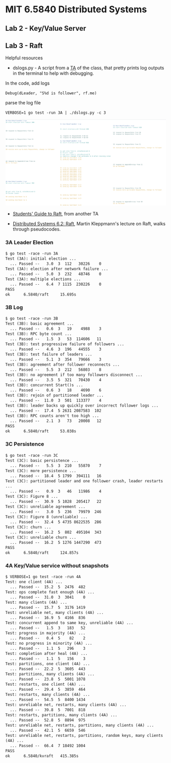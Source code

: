 # MIT 6.5840 Distributed Systems

## Lab 2 - Key/Value Server

## Lab 3 - Raft

Helpful resources

- dslogs.py - A script from a [TA](https://blog.josejg.com/debugging-pretty/) of the class, that pretty prints log outputs in the terminal to help with debugging.

In the code, add logs
```
Debug(dLeader, "S%d is follower", rf.me)
```

parse the log file
```
VERBOSE=1 go test -run 3A | ./dslogs.py -c 3
```

![log output](/dslog_output.png)


- [Students' Guide to Raft](https://thesquareplanet.com/blog/students-guide-to-raft/), from another TA

- [Distributed Systems 6.2: Raft](https://www.youtube.com/watch?v=uXEYuDwm7e4&t=352s), Martin Kleppmann's lecture on Raft, walks through pseudocodes.

### 3A Leader Election
```
$ go test -race -run 3A
Test (3A): initial election ...
  ... Passed --   3.0  3  112   30226    0
Test (3A): election after network failure ...
  ... Passed --   5.0  3  232   48746    0
Test (3A): multiple elections ...
  ... Passed --   6.4  7 1115  230226    0
PASS
ok      6.5840/raft     15.695s
```
### 3B Log
```
$ go test -race -run 3B
Test (3B): basic agreement ...
  ... Passed --   0.6  3   19    4988    3
Test (3B): RPC byte count ...
  ... Passed --   1.5  3   53  114606   11
Test (3B): test progressive failure of followers ...
  ... Passed --   4.6  3  196   44555    3
Test (3B): test failure of leaders ...
  ... Passed --   5.1  3  354   79666    3
Test (3B): agreement after follower reconnects ...
  ... Passed --   5.5  3  212   56803    8
Test (3B): no agreement if too many followers disconnect ...
  ... Passed --   3.5  5  321   70430    4
Test (3B): concurrent Start()s ...
  ... Passed --   0.6  3   18    4690    6
Test (3B): rejoin of partitioned leader ...
  ... Passed --  11.0  3  501  113377    4
Test (3B): leader backs up quickly over incorrect follower logs ...
  ... Passed --  17.4  5 2631 2087583  102
Test (3B): RPC counts aren't too high ...
  ... Passed --   2.1  3   73   20008   12
PASS
ok      6.5840/raft     53.038s
```

### 3C Persistence
```
$ go test -race -run 3C
Test (3C): basic persistence ...
  ... Passed --   5.5  3  210   55870    7
Test (3C): more persistence ...
  ... Passed --  18.4  5 1799  394111   16
Test (3C): partitioned leader and one follower crash, leader restarts ...
  ... Passed --   0.9  3   46   11986    4
Test (3C): Figure 8 ...
  ... Passed --  30.9  5 1028  205417   22
Test (3C): unreliable agreement ...
  ... Passed --   3.0  5  236   79979  246
Test (3C): Figure 8 (unreliable) ...
  ... Passed --  32.4  5 4735 8622535  286
Test (3C): churn ...
  ... Passed --  16.2  5  802  495104  343
Test (3C): unreliable churn ...
  ... Passed --  16.2  5 1276 1447290  473
PASS
ok      6.5840/raft     124.857s
```

### 4A Key/Value service without snapshots
```
$ VERBOSE=1 go test -race -run 4A
Test: one client (4A) ...
  ... Passed --  15.2  5  2476  482
Test: ops complete fast enough (4A) ...
  ... Passed --  31.0  3  3041    0
Test: many clients (4A) ...
  ... Passed --  15.7  5  3176 1419
Test: unreliable net, many clients (4A) ...
  ... Passed --  16.9  5  4166  836
Test: concurrent append to same key, unreliable (4A) ...
  ... Passed --   1.5  3   183   52
Test: progress in majority (4A) ...
  ... Passed --   0.4  5    82    2
Test: no progress in minority (4A) ...
  ... Passed --   1.1  5   296    3
Test: completion after heal (4A) ...
  ... Passed --   1.1  5   156    3
Test: partitions, one client (4A) ...
  ... Passed --  22.2  5  3605  443
Test: partitions, many clients (4A) ...
  ... Passed --  23.8  5  5001 1078
Test: restarts, one client (4A) ...
  ... Passed --  29.4  5  3859  464
Test: restarts, many clients (4A) ...
  ... Passed --  54.5  5  8400 1434
Test: unreliable net, restarts, many clients (4A) ...
  ... Passed --  39.8  5  7001  818
Test: restarts, partitions, many clients (4A) ...
  ... Passed --  52.8  5  8894  975
Test: unreliable net, restarts, partitions, many clients (4A) ...
  ... Passed --  42.1  5  6659  546
Test: unreliable net, restarts, partitions, random keys, many clients (4A) ...
  ... Passed --  66.4  7 18492 1004
PASS
ok      6.5840/kvraft   415.385s
```